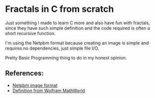 # Fractals in C from scratch

Just something I made to learn C more and also have fun with fractals, since they have 
such simple definition and the code required is often a short recursive function.

I'm using the Netpbm format because creating an image is simple and requires no dependencies, just simple file I/O.


Pretty Basic Programming thing to do in my honest opinion.


## References:
- [Netpbm image format](https://my.eng.utah.edu/~cs5610/ppm.html)
- [Definition from Wolfram MathWorld](https://mathworld.wolfram.com/Fractal.html)
